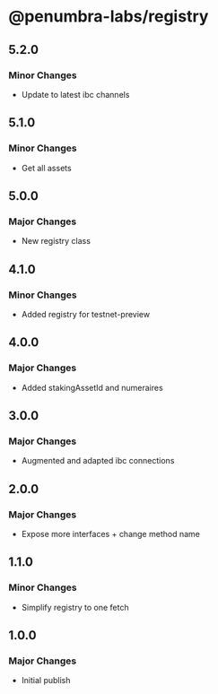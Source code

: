 # @penumbra-labs/registry

## 5.2.0

### Minor Changes

- Update to latest ibc channels

## 5.1.0

### Minor Changes

- Get all assets

## 5.0.0

### Major Changes

- New registry class

## 4.1.0

### Minor Changes

- Added registry for testnet-preview

## 4.0.0

### Major Changes

- Added stakingAssetId and numeraires

## 3.0.0

### Major Changes

- Augmented and adapted ibc connections

## 2.0.0

### Major Changes

- Expose more interfaces + change method name

## 1.1.0

### Minor Changes

- Simplify registry to one fetch

## 1.0.0

### Major Changes

- Initial publish
